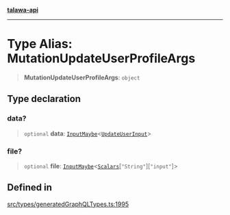 [**talawa-api**](../../../README.md)

***

# Type Alias: MutationUpdateUserProfileArgs

> **MutationUpdateUserProfileArgs**: `object`

## Type declaration

### data?

> `optional` **data**: [`InputMaybe`](InputMaybe.md)\<[`UpdateUserInput`](UpdateUserInput.md)\>

### file?

> `optional` **file**: [`InputMaybe`](InputMaybe.md)\<[`Scalars`](Scalars.md)\[`"String"`\]\[`"input"`\]\>

## Defined in

[src/types/generatedGraphQLTypes.ts:1995](https://github.com/Suyash878/talawa-api/blob/b5a9d8b4a1ea678a3d6f5b710b3721f91a3052fc/src/types/generatedGraphQLTypes.ts#L1995)
